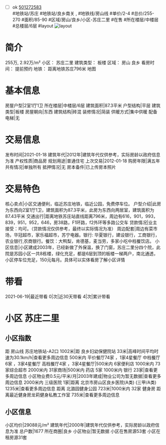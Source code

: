 - [ ] ok [501272583](https://bj.5i5j.com/ershoufang/501272583.html)  
 #地铁站/苏庄 #地铁站/良乡南关 ,  #地铁线/房山线
#单价/2-4 #总价/255-270 #面积/85-90   #区域/房山/良乡/小区-苏庄二里 #在售 #所在楼层/中楼层 #总楼层/6层 #layout 
![layout](http://image2a.5i5j.com/bdir/layout/336353.jpg_P5.jpg) 
# 简介 
 255万,  2.92万/m² 
小区： 苏庄二里
建筑类型： 板楼
区域： 房山 良乡
看房时间： 提前预约
地铁： 距离地铁苏庄796米 地图
# 基本信息 
 房屋户型|2室1厅1卫
所在楼层|中楼层/6层
建筑面积|87.3平米
户型结构|平层
建筑类型|板楼
房屋朝向|东西
建筑结构|砖混
装修情况|简装
供暖方式|集中供暖
配备电梯|无
# 交易信息 
 发布时间|2021-01-18
建筑年代|2012年|建筑年代仅供参考，实际房龄以政府信息为准
产权性质|商品房
规划用途|普通住宅
上次交易|2012-01-18
购房年限|满五年
共有情况|单独所有
抵押情况|无
房本备件|已上传房本照片
# 交易特色 
 核心卖点|小区交通便利，临近苏庄地铁，临近公园，免费停车位。
户型介绍|此房为东西向2室1厅1卫，建筑面积为87.3平米，此房为东西向两居室，建筑面积为87.43平米
交通出行|距离地铁苏庄站直线距离796米，周边有616，901，993，839，951，952，646，房38路，F1环路，f2外环等多路公交车
贷款情况|业主接受：均可。（贷款情况仅供参考，最终以实际情况为准）
周边配套|周边有菜市场，华冠超市，家乐福超市，苏宁电器。银行: 华夏银行，建设银行，工商银行，农业银行,农商银行。餐饮：大鸭梨，肯德基，麦当劳，多家小吃中档餐饮店。
小区信息|小区建成2003年，已经新做了外保温，换了门窗，苏庄二里分四个院，此院是苏园小区一共8栋楼，绿化充足，都是6层到顶的板楼一梯两户，南北通透，小区停车位充足，150元每月。具体可以实体看房了解小区详情
# 带看 
 2021-06-19|最近带看	 0|次|近30天带看	 4|次|累计带看
# 小区 苏庄二里
## 小区指数 
 距 房山线 苏庄地铁站-A2口 1002米|距 良乡妇幼保健院站 33米|高峰时间平均时速为30.1km/h|查看更多周边信息
500米内 平价餐厅74家 ，1家4星餐厅
中档餐厅6家 ，3家4星餐厅
高档餐厅4家 ，3家4星餐厅|500米内 6家便利店
1000米内 73家综合超市
2000米内 31家商场|500米内 药店 5家
1000米内 银行 23家|查看更多周边信息
小区物业费0.5元/平米/月|2003年建成|物业公司为暂无数据|查看更多周边信息
2000米内 三级医院 1家|距离 北京市房山区良乡医院(A类) (三甲/A类) 1235米|查看更多周边信息
距离 北潞园健身公园 723米|1000米内 32家 健身房
距离最近健身房龙莉健身私教工作室 735米|查看更多周边信息
## 小区信息 
 小区均价|29088元/m²
建筑年代|2000年|建筑年代仅供参考，实际房龄以政府信息为准
总户数|1677
所在商圈|良乡
小区物业|暂无数据
小区在售房源53套
小区在租房源31套
